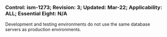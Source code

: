 ### Control: ism-1273; Revision: 3; Updated: Mar-22; Applicability: ALL; Essential Eight: N/A
<p>Development and testing environments do not use the same database servers as production environments.</p>